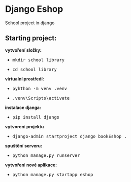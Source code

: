 # Django Eshop
School project in django  
## Starting project:  
**vytvoření složky:**
* <pre>mkdir school_library</pre>
* <pre>cd school_library</pre>  
**virtualní prostředí:**
* <pre>pyhthon -m venv .venv</pre>  
* <pre>.venv\Scripts\activate</pre>  
**instalace djanga:**
* <pre>pip install django</pre>
**vytvoreni projektu**  
* <pre>django-admin startproject django_bookEshop .</pre>
**spuštění serveru:**
* <pre>python manage.py runserver</pre>  
**vytvořeni nové aplikace:**
* <pre>python manage.py startapp eshop</pre>

